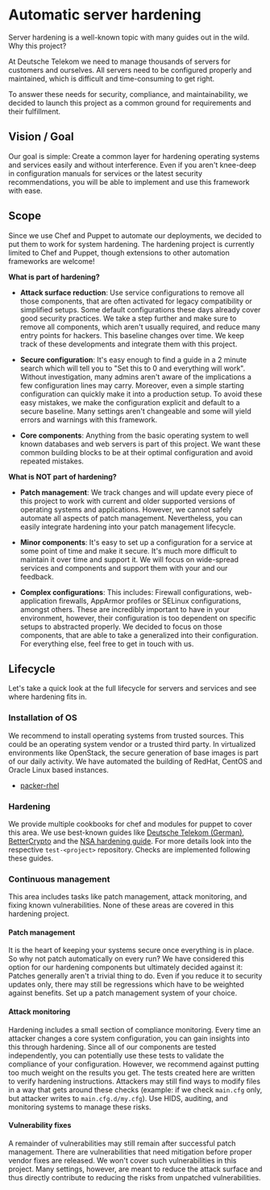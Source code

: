 # Automatic server hardening

Server hardening is a well-known topic with many guides out in the wild. Why this project?

At Deutsche Telekom we need to manage thousands of servers for customers and ourselves. All servers need to be configured properly and maintained, which is difficult and time-consuming to get right.

To answer these needs for security, compliance, and maintainability, we decided to launch this project as a common ground for requirements and their fulfillment.

## Vision / Goal

Our goal is simple: Create a common layer for hardening operating systems and services easily and without interference. Even if you aren't knee-deep in configuration manuals for services or the latest security recommendations, you will be able to implement and use this framework with ease.

## Scope

Since we use Chef and Puppet to automate our deployments, we decided to put them to work for system hardening. The hardening project is currently limited to Chef and Puppet, though extensions to other automation frameworks are welcome!

**What is part of hardening?**

* **Attack surface reduction**: Use service configurations to remove all those components, that are often activated for legacy compatibility or simplified setups. Some default configurations these days already cover good security practices. We take a step further and make sure to remove all components, which aren't usually required, and reduce many entry points for hackers. This baseline changes over time. We keep track of these developments and integrate them with this project.

* **Secure configuration**: It's easy enough to find a guide in a 2 minute search which will tell you to "Set this to 0 and everything will work". Without investigation, many admins aren't aware of the implications a few configuration lines may carry. Moreover, even a simple starting configuration can quickly make it into a production setup. To avoid these easy mistakes, we make the configuration explicit and default to a secure baseline. Many settings aren't changeable and some will yield errors and warnings with this framework.

* **Core components**: Anything from the basic operating system to well known databases and web servers is part of this project. We want these common building blocks to be at their optimal configuration and avoid repeated mistakes.

**What is NOT part of hardening?**

* **Patch management**: We track changes and will update every piece of this project to work with current and older supported versions of operating systems and applications. However, we cannot safely automate all aspects of patch management. Nevertheless, you can easily integrate hardening into your patch management lifecycle.

* **Minor components**: It's easy to set up a configuration for a service at some point of time and make it secure. It's much more difficult to maintain it over time and support it. We will focus on wide-spread services and components and support them with your and our feedback.

* **Complex configurations**: This includes: Firewall configurations, web-application firewalls, AppArmor profiles or SELinux configurations, amongst others. These are incredibly important to have in your environment, however, their configuration is too dependent on specific setups to abstracted properly. We decided to focus on those components, that are able to take a generalized into their configuration. For everything else, feel free to get in touch with us.

## Lifecycle

Let's take a quick look at the full lifecycle for servers and services and see where hardening fits in.

### Installation of OS

We recommend to install operating systems from trusted sources. This could be an operating system vendor or a trusted third party. In virtualized environments like OpenStack, the secure generation of base images is part of our daily activity. We have automated the building of RedHat, CentOS and Oracle Linux based instances.

* [packer-rhel](https://github.com/TelekomLabs/packer-rhel)

### Hardening

We provide multiple cookbooks for chef and modules for puppet to cover this area. We use best-known guides like [Deutsche Telekom (German)](http://www.telekom.com/static/-/155996/7/technische-sicherheitsanforderungen-si), [BetterCrypto](https://bettercrypto.org/) and the [NSA hardening guide](http://www.nsa.gov/ia/_files/os/redhat/NSA_RHEL_5_GUIDE_v4.2.pdf). For more details look into the respective `test-<project>` repository. Checks are implemented following these guides.


### Continuous management

This area includes tasks like patch management, attack monitoring, and fixing known vulnerabilities. None of these areas are covered in this hardening project.

#### Patch management

It is the heart of keeping your systems secure once everything is in place. So why not patch automatically on every run? We have considered this option for our hardening components but ultimately decided against it: Patches generally aren't a trivial thing to do. Even if you reduce it to security updates only, there may still be regressions which have to be weighted against benefits. Set up a patch management system of your choice.

#### Attack monitoring

Hardening includes a small section of compliance monitoring. Every time an attacker changes a core system configuration, you can gain insights into this through hardening. Since all of our components are tested independently, you can potentially use these tests to validate the compliance of your configuration. However, we recommend against putting too much weight on the results you get. The tests created here are written to verify hardening instructions. Attackers may still find ways to modify files in a way that gets around these checks (example: if we check `main.cfg` only, but attacker writes to `main.cfg.d/my.cfg`). Use HIDS, auditing, and monitoring systems to manage these risks.

#### Vulnerability fixes

A remainder of vulnerabilities may still remain after successful patch management. There are vulnerabilities that need mitigation before proper vendor fixes are released. We won't cover such vulnerabilities in this project. Many settings, however, are meant to reduce the attack surface and thus directly contribute to reducing the risks from unpatched vulnerabilities.